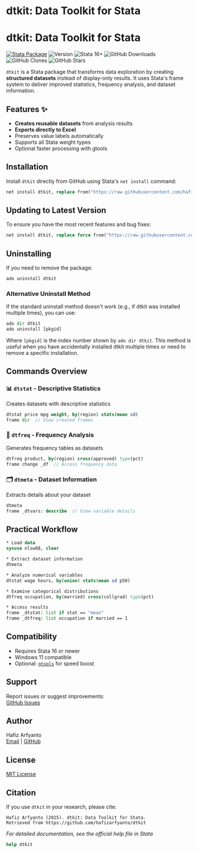 # dtkit: Data Toolkit for Stata

# dtkit: Data Toolkit for Stata

[![Stata Package](https://img.shields.io/badge/Stata-ado-blue)](https://github.com/hafizarfyanto/dtkit)
![Version](https://img.shields.io/badge/Version-2.1.0-green)
![Stata 16+](https://img.shields.io/badge/Stata-16%2B-purple)
![GitHub Downloads](https://img.shields.io/github/downloads/hafizarfyanto/dtkit/total)
![GitHub Clones](https://img.shields.io/github/clones/hafizarfyanto/dtkit?color=brightgreen)
![GitHub Stars](https://img.shields.io/github/stars/hafizarfyanto/dtkit?style=social)

`dtkit` is a Stata package that transforms data exploration by creating **structured datasets** instead of display-only results. It uses Stata's frame system to deliver improved statistics, frequency analysis, and dataset information.

## Features ✨

- **Creates reusable datasets** from analysis results
- **Exports directly to Excel**
- Preserves value labels automatically
- Supports all Stata weight types
- Optional faster processing with gtools

## Installation

Install `dtkit` directly from GitHub using Stata's `net install` command:

```stata
net install dtkit, replace from("https://raw.githubusercontent.com/hafizarfyanto/dtkit/main/")
```

## Updating to Latest Version
To ensure you have the most recent features and bug fixes:

```stata
net install dtkit, replace force from("https://raw.githubusercontent.com/hafizarfyanto/dtkit/main/")
```

## Uninstalling
If you need to remove the package:

```stata
ado uninstall dtkit
```

### Alternative Uninstall Method
If the standard uninstall method doesn't work (e.g., if dtkit was installed multiple times), you can use:

```stata
ado dir dtkit
ado uninstall [pkgid]
```

Where `[pkgid]` is the index number shown by `ado dir dtkit`. This method is useful when you have accidentally installed dtkit multiple times or need to remove a specific installation.

## Commands Overview

### 📊 `dtstat` - Descriptive Statistics
Creates datasets with descriptive statistics

```stata
dtstat price mpg weight, by(region) stats(mean sd)
frame dir  // View created frames
```

### 🔢 `dtfreq` - Frequency Analysis
Generates frequency tables as datasets

```stata
dtfreq product, by(region) cross(approved) type(pct)
frame change _df  // Access frequency data
```

### 🗂️ `dtmeta` - Dataset Information
Extracts details about your dataset

```stata
dtmeta
frame _dtvars: describe  // View variable details
```

## Practical Workflow

```stata
* Load data
sysuse nlsw88, clear

* Extract dataset information
dtmeta

* Analyze numerical variables
dtstat wage hours, by(union) stats(mean sd p50)

* Examine categorical distributions
dtfreq occupation, by(married) cross(collgrad) type(pct)

* Access results
frame _dtstat: list if stat == "mean"
frame _dtfreq: list occupation if married == 1
```

## Compatibility
- Requires Stata 16 or newer
- Windows 11 compatible
- Optional: [`gtools`](https://github.com/mcaceresb/stata-gtools) for speed boost

## Support
Report issues or suggest improvements:  
[GitHub Issues](https://github.com/hafizarfyanto/dtkit/issues)

## Author
Hafiz Arfyanto  
[Email](mailto:hafizarfyanto@gmail.com) | [GitHub](https://github.com/hafizarfyanto)

## License
[MIT License](LICENSE)

## Citation

If you use `dtkit` in your research, please cite:

```
Hafiz Arfyanto (2025). dtkit: Data Toolkit for Stata. 
Retrieved from https://github.com/hafizarfyanto/dtkit
```

*For detailed documentation, see the official help file in Stata*
```Stata
help dtkit
```
